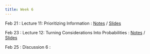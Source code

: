 ```yaml
---
title: Week 6
---
```


Feb 21
: Lecture 11: Prioritizing Information
    : [Notes](/lectures/lec11-prioritizing-information) / [Slides](https://docs.google.com/presentation/d/1P_bz1yjjKqzefJE553uynLmqEd747Q4BfN1DHUJ59uY/edit?usp=sharing)

Feb 23
: Lecture 12: Turning Considerations Into Probabilities
    : [Notes](/lectures/lec12-considerations-probabilities) / [Slides](https://docs.google.com/presentation/d/1FBZqBkX54eV86_BR1Mpk7MSO0COKK-ssmT083grTWnA/edit?usp=sharing)

Feb 25
: Discussion 6
    :  
